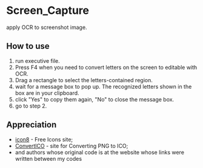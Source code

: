 # Screen_Capture

apply OCR to screenshot image.

## How to use

1. run executive file.
2. Press F4 when you need to convert letters on the screen to editable with OCR.
3. Drag a rectangle to select the letters-contained region.
4. wait for a message box to pop up. The recognized letters shown in the box are in your clipboard.
5. click "Yes" to copy them again, "No" to close the message box.
6. go to step 2.

## Appreciation

- [icon8](https://icons8.com/) - Free Icons site;
- [ConvertICO](https://convertico.com/) - site for Converting PNG to ICO;
- and authors whose original code is at the website whose links were written between my codes
